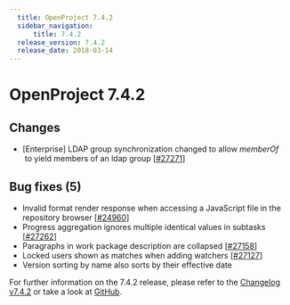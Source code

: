 ```yaml
---
  title: OpenProject 7.4.2
  sidebar_navigation:
      title: 7.4.2
  release_version: 7.4.2
  release_date: 2018-03-14
---
```



# OpenProject 7.4.2

## Changes

  - \[Enterprise\] LDAP group synchronization changed to
    allow *memberOf*  to yield members of an ldap group
    \[[\#](https://community.openproject.com/work_packages/24960 "In repository module (SVN) when clicking on a .js file representation is incorrect")[27271](https://community.openproject.com/wp/27271 "LDAP group synchronization with memberOf filter")\]

## Bug fixes (5)

  - Invalid format render response when accessing a JavaScript file in
    the repository browser
    \[[\#24960](https://community.openproject.com/work_packages/24960 "In repository module (SVN) when clicking on a .js file representation is incorrect")\]
  - Progress aggregation ignores multiple identical values in subtasks
    \[[\#27262](https://community.openproject.com/wp/27262)\]
  - Paragraphs in work package description are collapsed
    \[[\#27158](https://community.openproject.com/wp/27158)\]
  - Locked users shown as matches when adding watchers
    \[[\#27127](https://community.openproject.com/wp/27127)\]
  - <span class="explanatory-dictionary-highlight" data-definition="explanatory-dictionary-definition-10">Version</span>
    sorting by name also sorts by their effective date

For further information on the 7.4.2 release, please refer to
the [Changelog
v7.4.2](https://community.openproject.com/versions/857) or take a look
at [GitHub](https://github.com/opf/openproject/tree/v7.4.2).


